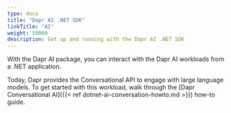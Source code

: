 ```yaml
---
type: docs
title: "Dapr AI .NET SDK"
linkTitle: "AI"
weight: 50000
description: Get up and running with the Dapr AI .NET SDK
---
```


With the Dapr AI package, you can interact with the Dapr AI workloads from a .NET application. 

Today, Dapr provides the Conversational API to engage with large language models. To get started with this workload, 
walk through the [Dapr Conversational AI]({{< ref dotnet-ai-conversation-howto.md >}}) how-to guide.